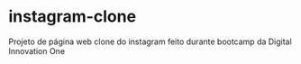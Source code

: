 # instagram-clone
Projeto de página web clone do instagram feito durante bootcamp da Digital Innovation One
